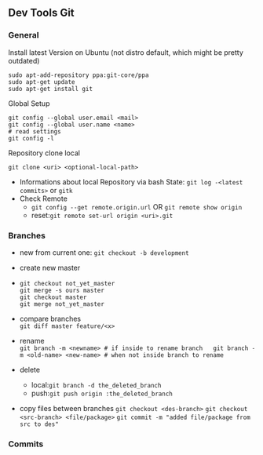 ## Dev Tools Git

### General

Install latest Version on Ubuntu \(not distro default, which might be pretty outdated\)

```
sudo apt-add-repository ppa:git-core/ppa
sudo apt-get update
sudo apt-get install git
```

Global Setup

```
git config --global user.email <mail>
git config --global user.name <name>
# read settings
git config -l
```

Repository clone local

```
git clone <uri> <optional-local-path>
```

* Informations about local Repository via bash State: `git log -<latest commits>` or `gitk`
* Check Remote
  * `git config --get remote.origin.url` OR `git remote show origin`
  * reset:`git remote set-url origin <uri>.git`

### Branches

* new from current one: `git checkout -b development`
* create new master

* ```
  git checkout not_yet_master
  git merge -s ours master
  git checkout master
  git merge not_yet_master
  ```
* compare branches  
  `git diff master feature/<x>`

* rename  
  `git branch -m <newname> # if inside to rename branch  
   git branch -m <old-name> <new-name> # when not inside branch to rename`

* delete

  * local:`git branch -d the_deleted_branch`
  * push:`git push origin :the_deleted_branch`

* copy files between branches
  `git checkout <des-branch>`
  `git checkout <src-branch> <file/package>`
  `git commit -m "added file/package from src to des"`

### Commits



